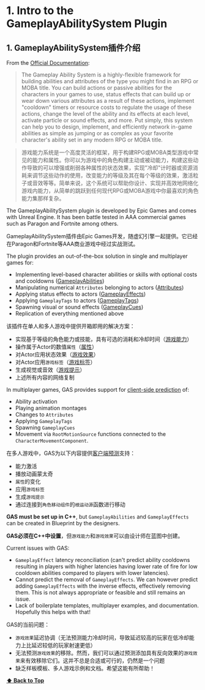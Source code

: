 # 1. Intro to the GameplayAbilitySystem Plugin

## 1. GameplayAbilitySystem插件介绍

From the [Official Documentation](https://docs.unrealengine.com/en-US/Gameplay/GameplayAbilitySystem/index.html):
>The Gameplay Ability System is a highly-flexible framework for building abilities and attributes of the type you might find in an RPG or MOBA title. You can build actions or passive abilities for the characters in your games to use, status effects that can build up or wear down various attributes as a result of these actions, implement "cooldown" timers or resource costs to regulate the usage of these actions, change the level of the ability and its effects at each level, activate particle or sound effects, and more. Put simply, this system can help you to design, implement, and efficiently network in-game abilities as simple as jumping or as complex as your favorite character's ability set in any modern RPG or MOBA title.

>游戏能力系统是一个高度灵活的框架，用于构建RPG或MOBA类型游戏中常见的能力和属性。你可以为游戏中的角色构建主动或被动能力，构建这些动作导致的可以增强或削弱各种属性的状态效果，实现"冷却"计时器或资源消耗来调节这些动作的使用，改变能力的等级及其在每个等级的效果，激活粒子或音效等等。简单来说，这个系统可以帮助你设计、实现并高效地网络化游戏内能力，从简单的跳跃到任何现代RPG或MOBA游戏中你最喜欢的角色能力集那样复杂。

The GameplayAbilitySystem plugin is developed by Epic Games and comes with Unreal Engine. It has been battle tested in AAA commercial games such as Paragon and Fortnite among others.

GameplayAbilitySystem插件由Epic Games开发，随虚幻引擎一起提供。它已经在Paragon和Fortnite等AAA商业游戏中经过实战测试。

The plugin provides an out-of-the-box solution in single and multiplayer games for:
* Implementing level-based character abilities or skills with optional costs and cooldowns ([GameplayAbilities](../04-concepts/04-6-gameplay-abilities.md))
* Manipulating numerical `Attributes` belonging to actors ([Attributes](../04-concepts/04-3-attributes.md))
* Applying status effects to actors ([GameplayEffects](../04-concepts/04-5-gameplay-effects.md))
* Applying `GameplayTags` to actors ([GameplayTags](../04-concepts/04-2-gameplay-tags.md))
* Spawning visual or sound effects ([GameplayCues](../04-concepts/04-8-gameplay-cues.md))
* Replication of everything mentioned above

该插件在单人和多人游戏中提供开箱即用的解决方案：
* 实现基于等级的角色能力或技能，具有可选的消耗和冷却时间（[游戏能力](../04-concepts/04-6-gameplay-abilities.md)）
* 操作属于Actor的数值`属性`（[属性](../04-concepts/04-3-attributes.md)）
* 对Actor应用状态效果（[游戏效果](../04-concepts/04-5-gameplay-effects.md)）
* 对Actor应用`游戏标签`（[游戏标签](../04-concepts/04-2-gameplay-tags.md)）
* 生成视觉或音效（[游戏提示](../04-concepts/04-8-gameplay-cues.md)）
* 上述所有内容的网络复制

In multiplayer games, GAS provides support for [client-side prediction](../04-concepts/04-10-prediction.md) of:
* Ability activation
* Playing animation montages
* Changes to `Attributes`
* Applying `GameplayTags`
* Spawning `GameplayCues`
* Movement via `RootMotionSource` functions connected to the `CharacterMovementComponent`.

在多人游戏中，GAS为以下内容提供[客户端预测](../04-concepts/04-10-prediction.md)支持：
* 能力激活
* 播放动画蒙太奇
* `属性`的变化
* 应用`游戏标签`
* 生成`游戏提示`
* 通过连接到`角色移动组件`的`根运动源`函数进行移动

**GAS must be set up in C++**, but `GameplayAbilities` and `GameplayEffects` can be created in Blueprint by the designers.

**GAS必须在C++中设置**，但`游戏能力`和`游戏效果`可以由设计师在蓝图中创建。

Current issues with GAS:
* `GameplayEffect` latency reconciliation (can't predict ability cooldowns resulting in players with higher latencies having lower rate of fire for low cooldown abilities compared to players with lower latencies).
* Cannot predict the removal of `GameplayEffects`. We can however predict adding `GameplayEffects` with the inverse effects, effectively removing them. This is not always appropriate or feasible and still remains an issue.
* Lack of boilerplate templates, multiplayer examples, and documentation. Hopefully this helps with that!

GAS的当前问题：
* `游戏效果`延迟协调（无法预测能力冷却时间，导致延迟较高的玩家在低冷却能力上比延迟较低的玩家射速更低）
* 无法预测`游戏效果`的移除。然而，我们可以通过预测添加具有反向效果的`游戏效果`来有效移除它们。这并不总是合适或可行的，仍然是一个问题
* 缺乏样板模板、多人游戏示例和文档。希望这能有所帮助！

**[⬆ Back to Top](../README.md#table-of-contents)**
